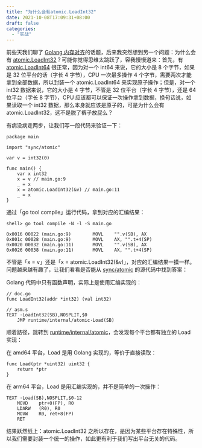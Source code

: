 ```yaml
---
title: "为什么会有atomic.LoadInt32"
date: 2021-10-08T17:09:31+08:00
draft: false
categories:
  - "实战"
---
```


前些天我们聊了 [Golang 内存对齐](https://blog.huoding.com/2021/09/29/951)的话题，后来我突然想到另一个问题：为什么会有 [atomic.LoadInt32](https://pkg.go.dev/github.com/hslam/atomic#LoadInt32)？可能你觉得思维太跳跃了，容我慢慢道来：首先，有 [atomic.LoadInt64](https://pkg.go.dev/github.com/hslam/atomic#LoadInt64) 很正常，因为对一个 int64 来说，它的大小是 8 个字节，如果是 32 位平台的话（字长 4 字节），CPU 一次最多操作 4 个字节，需要两次才能拿到全部数据，所以封装一个 atomic.LoadInt64 来实现原子操作；但是，对一个 int32 数据来说，它的大小是 4 字节，不管是 32 位平台（字长 4 字节），还是 64 位平台（字长 8 字节），CPU 应该都可以保证一次操作拿到数据，换句话说，如果读取一个 int32 数据，那么本身就应该是原子的，可是为什么会有 atomic.LoadInt32，这不是脱了裤子放屁么？

<!--more-->

有病没病走两步，让我们写一段代码来验证一下：

```golang
package main

import "sync/atomic"

var v = int32(0)

func main() {
	var x int32
	x = v // main.go:9
	_ = x
	x = atomic.LoadInt32(&v) // main.go:11
	_ = x
}
```

通过「go tool compile」运行代码，拿到对应的汇编结果：

```shell
shell> go tool compile -N -l -S main.go

0x0016 00022 (main.go:9)        MOVL    "".v(SB), AX
0x001c 00028 (main.go:9)        MOVL    AX, "".t+4(SP)
0x0020 00032 (main.go:11)       MOVL    "".v(SB), AX
0x0026 00038 (main.go:11)       MOVL    AX, "".t+4(SP)
```

不管是「x = v」还是「x = atomic.LoadInt32(&v)」，对应的汇编结果一摸一样。问题越来越有趣了，让我们看看是否能从 [sync/atomic](https://github.com/golang/go/tree/master/src/sync/atomic) 的源代码中找到答案：

Golang 代码中只有函数声明，实际上是使用汇编实现的：

```
// doc.go
func LoadInt32(addr *int32) (val int32)

// asm.s
TEXT ·LoadInt32(SB),NOSPLIT,$0
	JMP runtime∕internal∕atomic·Load(SB)
```

顺着路径，跳转到 [runtime/internal/atomic](https://github.com/golang/go/tree/master/src/runtime/internal/atomic)，会发现每个平台都有独立的 Load 实现：

在 amd64 平台，Load 是用 Golang 实现的，等价于直接读取：

```golang
func Load(ptr *uint32) uint32 {
	return *ptr
}
```

在 arm64 平台，Load 是用汇编实现的，并不是简单的一次操作：

```
TEXT ·Load(SB),NOSPLIT,$0-12
	MOVD	ptr+0(FP), R0
	LDARW	(R0), R0
	MOVW	R0, ret+8(FP)
	RET
```

结果跃然纸上：atomic.LoadInt32 之所以存在，是因为某些平台存在特殊性，所以我们需要封装一个统一的操作，如此更有利于我们写出平台无关的代码。
